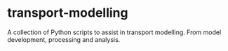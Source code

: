 # transport-modelling
A collection of Python scripts to assist in transport modelling. From model development, processing and analysis.

